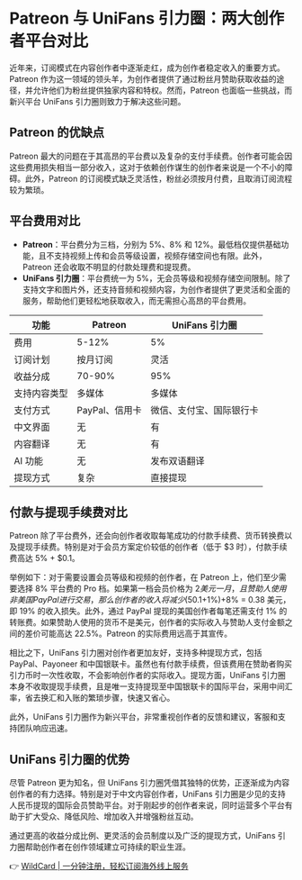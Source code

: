 # Patreon 与 UniFans 引力圈：两大创作者平台对比

近年来，订阅模式在内容创作者中逐渐走红，成为创作者稳定收入的重要方式。Patreon 作为这一领域的领头羊，为创作者提供了通过粉丝月赞助获取收益的途径，并允许他们为粉丝提供独家内容和特权。然而，Patreon 也面临一些挑战，而新兴平台 UniFans 引力圈则致力于解决这些问题。

## Patreon 的优缺点

Patreon 最大的问题在于其高昂的平台费以及复杂的支付手续费。创作者可能会因这些费用损失相当一部分收入，这对于依赖创作谋生的创作者来说是一个不小的障碍。此外，Patreon 的订阅模式缺乏灵活性，粉丝必须按月付费，且取消订阅流程较为繁琐。

## 平台费用对比

- **Patreon**：平台费分为三档，分别为 5%、8% 和 12%。最低档仅提供基础功能，且不支持视频上传和会员等级设置，视频存储空间也有限。此外，Patreon 还会收取不明显的付款处理费和提现费。
- **UniFans 引力圈**：平台费统一为 5%，无会员等级和视频存储空间限制。除了支持文字和图片外，还支持音频和视频内容，为创作者提供了更灵活和全面的服务，帮助他们更轻松地获取收入，而无需担心高昂的平台费用。

| 功能                | Patreon     | UniFans 引力圈 |
|---------------------|-------------|----------------|
| 费用                | 5-12%       | 5%             |
| 订阅计划            | 按月订阅    | 灵活           |
| 收益分成            | 70-90%      | 95%            |
| 支持内容类型        | 多媒体      | 多媒体         |
| 支付方式            | PayPal、信用卡 | 微信、支付宝、国际银行卡 |
| 中文界面            | 无          | 有             |
| 内容翻译            | 无          | 有             |
| AI 功能            | 无          | 发布双语翻译   |
| 提现方式             | 复杂        | 直接提现       |

## 付款与提现手续费对比

Patreon 除了平台费外，还会向创作者收取每笔成功的付款手续费、货币转换费以及提现手续费。特别是对于会员方案定价较低的创作者（低于 $3 时），付款手续费高达 5% + $0.1。

举例如下：对于需要设置会员等级和视频的创作者，在 Patreon 上，他们至少需要选择 8% 平台费的 Pro 档。如果第一档会员价格为 $2 美元一月，且赞助人使用非美国 PayPal 进行交易，那么创作者的收入将减少 (5%+$0.1+1%)+8% = 0.38 美元，即 19% 的收入损失。此外，通过 PayPal 提现的美国创作者每笔还需支付 1% 的转账费。如果赞助人使用的货币不是美元，创作者的实际收入与赞助人支付金额之间的差价可能高达 22.5%。Patreon 的实际费用远高于其宣传。

相比之下，UniFans 引力圈对创作者更加友好，支持多种提现方式，包括 PayPal、Payoneer 和中国银联卡。虽然也有付款手续费，但该费用在赞助者购买引力币时一次性收取，不会影响创作者的实际收入。提现方面，UniFans 引力圈本身不收取提现手续费，且是唯一支持提现至中国银联卡的国际平台，采用中间汇率，省去换汇和入账的繁琐步骤，快速又省心。

此外，UniFans 引力圈作为新兴平台，非常重视创作者的反馈和建议，客服和支持团队响应迅速。

## UniFans 引力圈的优势

尽管 Patreon 更为知名，但 UniFans 引力圈凭借其独特的优势，正逐渐成为内容创作者的有力选择。特别是对于中文内容创作者，UniFans 引力圈是少见的支持人民币提现的国际会员赞助平台。对于刚起步的创作者来说，同时运营多个平台有助于扩大受众、降低风险、增加收入并增强粉丝互动。

通过更高的收益分成比例、更灵活的会员制度以及广泛的提现方式，UniFans 引力圈帮助创作者在创作领域建立可持续的职业生涯。

👉 [WildCard | 一分钟注册，轻松订阅海外线上服务](https://bbtdd.com/WildCard)